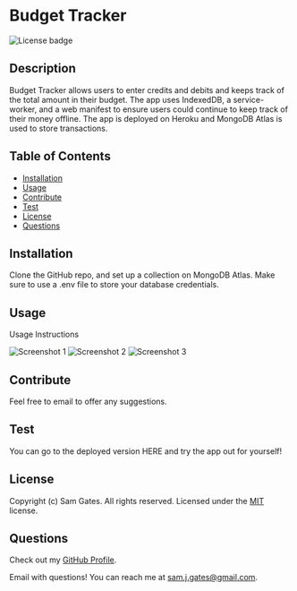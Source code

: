 # Budget Tracker

![License badge](https://img.shields.io/badge/license-MIT-green)

## Description

Budget Tracker allows users to enter credits and debits and keeps track of the total amount in their budget. The app uses IndexedDB, a service-worker, and a web manifest to ensure users could continue to keep track of their money offline. The app is deployed on Heroku and MongoDB Atlas is used to store transactions.

## Table of Contents

- [Installation](#installation)
- [Usage](#usage)
- [Contribute](#contribute)
- [Test](#test)
- [License](#license)
- [Questions](#questions)

## Installation

Clone the GitHub repo, and set up a collection on MongoDB Atlas. Make sure to use a .env file to store your database credentials.

## Usage

Usage Instructions

![Screenshot 1](assets/images/screen1.png)
![Screenshot 2](assets/images/screen2.png)
![Screenshot 3](assets/images/screen3.png)

## Contribute

Feel free to email to offer any suggestions.

## Test

You can go to the deployed version HERE and try the app out for yourself!

## License

Copyright (c) Sam Gates. All rights reserved.
Licensed under the [MIT](https://opensource.org/licenses/MIT) license.

## Questions

Check out my [GitHub Profile](https://github.com/sg0703).

Email with questions! You can reach me at sam.j.gates@gmail.com.
